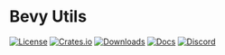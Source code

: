 # Bevy Utils

[![License](https://img.shields.io/badge/license-MIT%2FApache-blue.svg)](https://github.com/bevyengine/bevy#license)
[![Crates.io](https://img.shields.io/crates/v/bevy.svg)](https://crates.io/crates/bevy_utils)
[![Downloads](https://img.shields.io/crates/d/bevy_utils.svg)](https://crates.io/crates/bevy_utils)
[![Docs](https://docs.rs/bevy_utils/badge.svg)](https://docs.rs/bevy_utils/latest/bevy_utils/)
[![Discord](https://img.shields.io/discord/691052431525675048.svg?label=&logo=discord&logoColor=ffffff&color=7389D8&labelColor=6A7EC2)](https://discord.gg/bevy)
